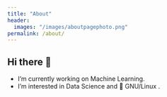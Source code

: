 ```yaml
---
title: "About"
header: 
  images: "/images/aboutpagephoto.png"
permalink: /about/
---
```


## Hi there 👋

- I’m currently working on Machine Learning.
- I’m interested in Data Science and :penguin: GNU/Linux .
